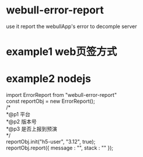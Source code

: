 # webull-error-report
use it report the webullApp's error to decomple server

# example1  web页签方式
<script>  
webullErrorApp = "h5-user", // 必传 平台端  
window.webullErrorVer = "3.12",// 版本号  
window.webullErrorPre = true;// 是否上报到预演  
window.onerror = function(message, source, lineno, colno, error) {   
  window.webullError.push(error);  
};  
(function () {  
    var a = document.createElement("script");   
    a.type = "text/javascript";  
    a.async = !0;  
    a.src = "./errorIndex.js";  
    var b = document.getElementsByTagName("script")[0];  
    b.parentNode.insertBefore(a, b)  
})();
</script>  

# example2  nodejs  
import ErrorReport from "webull-error-report"  
const reportObj = new ErrorReport();  
/*  
*@p1 平台  
*@p2 版本号  
*@p3 是否上报到预演  
*/  
reportObj.init("h5-user", "3.12", true);    
reportObj.report({ message : "",  stack : "" });  

